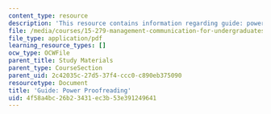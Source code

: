 ```yaml
---
content_type: resource
description: 'This resource contains information regarding guide: power proofreading.'
file: /media/courses/15-279-management-communication-for-undergraduates-fall-2012/4f58a4bc26b23431ec3b53e391249641_MIT15_279F12_pwrProofrdrg.pdf
file_type: application/pdf
learning_resource_types: []
ocw_type: OCWFile
parent_title: Study Materials
parent_type: CourseSection
parent_uid: 2c42035c-27d5-37f4-ccc0-c890eb375090
resourcetype: Document
title: 'Guide: Power Proofreading'
uid: 4f58a4bc-26b2-3431-ec3b-53e391249641
---
```

